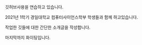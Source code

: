깃허브사용을 연습하고 있습니다.

2021년 1학기 경일대학교 컴퓨터사이언스학부 학생들과 함께 하고있습니다.

작업한 깃들에 대한 간단한 소개글을 작성합니다.

마지막까지 화이팅입니다.
